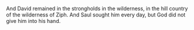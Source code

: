 And David remained in the strongholds in the wilderness, in the hill country of the wilderness of Ziph. And Saul sought him every day, but God did not give him into his hand.
